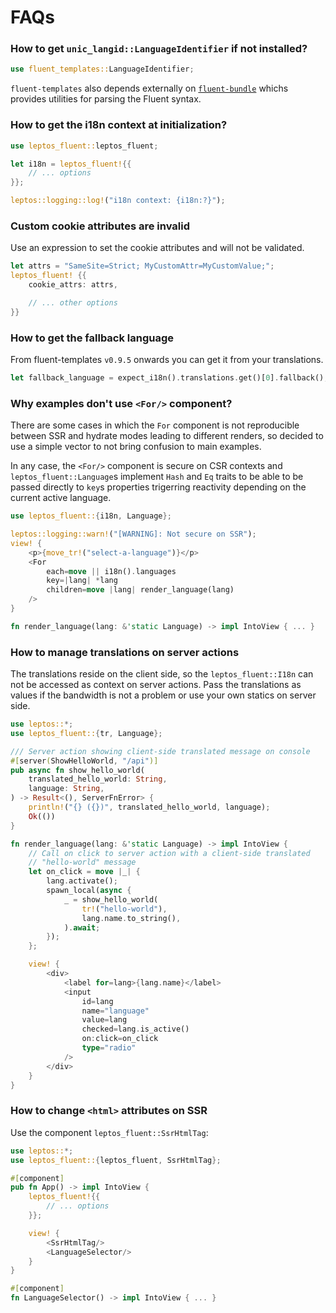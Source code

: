 <!-- markdownlint-disable MD001 -->

# FAQs

### How to get `unic_langid::LanguageIdentifier` if not installed?

```rust
use fluent_templates::LanguageIdentifier;
```

`fluent-templates` also depends externally on [`fluent-bundle`] whichs
provides utilities for parsing the Fluent syntax.

[`fluent-bundle`]: https://docs.rs/fluent-bundle/latest/fluent_bundle/

### How to get the i18n context at initialization?

```rust
use leptos_fluent::leptos_fluent;

let i18n = leptos_fluent!{{
    // ... options
}};

leptos::logging::log!("i18n context: {i18n:?}");
```

### Custom cookie attributes are invalid

Use an expression to set the cookie attributes and will not be validated.

```rust
let attrs = "SameSite=Strict; MyCustomAttr=MyCustomValue;";
leptos_fluent! {{
    cookie_attrs: attrs,

    // ... other options
}}
```

### How to get the fallback language

From fluent-templates `v0.9.5` onwards you can get it from your translations.

```rust
let fallback_language = expect_i18n().translations.get()[0].fallback();
```

### Why examples don't use `<For/>` component?

There are some cases in which the `For` component is not reproducible between
SSR and hydrate modes leading to different renders, so decided to use a
simple vector to not bring confusion to main examples.

In any case, the `<For/>` component is secure on CSR contexts and
`leptos_fluent::Language`s implement `Hash` and `Eq` traits to be
able to be passed directly to `key`s properties trigerring reactivity
depending on the current active language.

```rust
use leptos_fluent::{i18n, Language};

leptos::logging::warn!("[WARNING]: Not secure on SSR");
view! {
    <p>{move_tr!("select-a-language")}</p>
    <For
        each=move || i18n().languages
        key=|lang| *lang
        children=move |lang| render_language(lang)
    />
}

fn render_language(lang: &'static Language) -> impl IntoView { ... }
```

### How to manage translations on server actions

The translations reside on the client side, so the `leptos_fluent::I18n`
can not be accessed as context on server actions. Pass the translations
as values if the bandwidth is not a problem or use your own statics on
server side.

```rust
use leptos::*;
use leptos_fluent::{tr, Language};

/// Server action showing client-side translated message on console
#[server(ShowHelloWorld, "/api")]
pub async fn show_hello_world(
    translated_hello_world: String,
    language: String,
) -> Result<(), ServerFnError> {
    println!("{} ({})", translated_hello_world, language);
    Ok(())
}

fn render_language(lang: &'static Language) -> impl IntoView {
    // Call on click to server action with a client-side translated
    // "hello-world" message
    let on_click = move |_| {
        lang.activate();
        spawn_local(async {
            _ = show_hello_world(
                tr!("hello-world"),
                lang.name.to_string(),
            ).await;
        });
    };

    view! {
        <div>
            <label for=lang>{lang.name}</label>
            <input
                id=lang
                name="language"
                value=lang
                checked=lang.is_active()
                on:click=on_click
                type="radio"
            />
        </div>
    }
}
```

### How to change `<html>` attributes on SSR

Use the component `leptos_fluent::SsrHtmlTag`:

```rust
use leptos::*;
use leptos_fluent::{leptos_fluent, SsrHtmlTag};

#[component]
pub fn App() -> impl IntoView {
    leptos_fluent!{{
        // ... options
    }};

    view! {
        <SsrHtmlTag/>
        <LanguageSelector/>
    }
}

#[component]
fn LanguageSelector() -> impl IntoView { ... }
```
